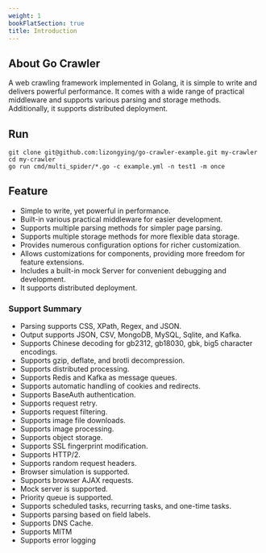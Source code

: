 ```yaml
---
weight: 1
bookFlatSection: true
title: Introduction
---
```


## About Go Crawler

A web crawling framework implemented in Golang, it is simple to write and delivers powerful performance. It comes with a
wide range of practical middleware and supports various parsing and storage methods. Additionally, it supports
distributed deployment.

## Run

```shell
git clone git@github.com:lizongying/go-crawler-example.git my-crawler
cd my-crawler
go run cmd/multi_spider/*.go -c example.yml -n test1 -m once
```

## Feature

* Simple to write, yet powerful in performance.
* Built-in various practical middleware for easier development.
* Supports multiple parsing methods for simpler page parsing.
* Supports multiple storage methods for more flexible data storage.
* Provides numerous configuration options for richer customization.
* Allows customizations for components, providing more freedom for feature extensions.
* Includes a built-in mock Server for convenient debugging and development.
* It supports distributed deployment.

### Support Summary

* Parsing supports CSS, XPath, Regex, and JSON.
* Output supports JSON, CSV, MongoDB, MySQL, Sqlite, and Kafka.
* Supports Chinese decoding for gb2312, gb18030, gbk, big5 character encodings.
* Supports gzip, deflate, and brotli decompression.
* Supports distributed processing.
* Supports Redis and Kafka as message queues.
* Supports automatic handling of cookies and redirects.
* Supports BaseAuth authentication.
* Supports request retry.
* Supports request filtering.
* Supports image file downloads.
* Supports image processing.
* Supports object storage.
* Supports SSL fingerprint modification.
* Supports HTTP/2.
* Supports random request headers.
* Browser simulation is supported.
* Supports browser AJAX requests.
* Mock server is supported.
* Priority queue is supported.
* Supports scheduled tasks, recurring tasks, and one-time tasks.
* Supports parsing based on field labels.
* Supports DNS Cache.
* Supports MITM
* Supports error logging